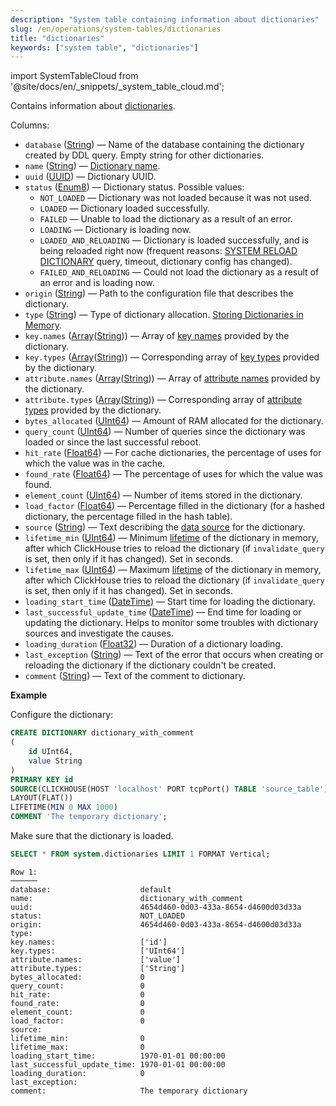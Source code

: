 ```yaml
---
description: "System table containing information about dictionaries"
slug: /en/operations/system-tables/dictionaries
title: "dictionaries"
keywords: ["system table", "dictionaries"]
---
```

import SystemTableCloud from '@site/docs/en/_snippets/_system_table_cloud.md';

<SystemTableCloud/>

Contains information about [dictionaries](../../sql-reference/dictionaries/index.md).

Columns:

- `database` ([String](../../sql-reference/data-types/string.md)) — Name of the database containing the dictionary created by DDL query. Empty string for other dictionaries.
- `name` ([String](../../sql-reference/data-types/string.md)) — [Dictionary name](../../sql-reference/dictionaries/index.md).
- `uuid` ([UUID](../../sql-reference/data-types/uuid.md)) — Dictionary UUID.
- `status` ([Enum8](../../sql-reference/data-types/enum.md)) — Dictionary status. Possible values:
    - `NOT_LOADED` — Dictionary was not loaded because it was not used.
    - `LOADED` — Dictionary loaded successfully.
    - `FAILED` — Unable to load the dictionary as a result of an error.
    - `LOADING` — Dictionary is loading now.
    - `LOADED_AND_RELOADING` — Dictionary is loaded successfully, and is being reloaded right now (frequent reasons: [SYSTEM RELOAD DICTIONARY](../../sql-reference/statements/system.md#query_language-system-reload-dictionary) query, timeout, dictionary config has changed).
    - `FAILED_AND_RELOADING` — Could not load the dictionary as a result of an error and is loading now.
- `origin` ([String](../../sql-reference/data-types/string.md)) — Path to the configuration file that describes the dictionary.
- `type` ([String](../../sql-reference/data-types/string.md)) — Type of dictionary allocation. [Storing Dictionaries in Memory](../../sql-reference/dictionaries/index.md#storig-dictionaries-in-memory).
- `key.names` ([Array](../../sql-reference/data-types/array.md)([String](../../sql-reference/data-types/string.md))) — Array of [key names](../../sql-reference/dictionaries/index.md#dictionary-key-and-fields#ext_dict_structure-key) provided by the dictionary.
- `key.types` ([Array](../../sql-reference/data-types/array.md)([String](../../sql-reference/data-types/string.md))) — Corresponding array of [key types](../../sql-reference/dictionaries/index.md#dictionary-key-and-fields#ext_dict_structure-key) provided by the dictionary.
- `attribute.names` ([Array](../../sql-reference/data-types/array.md)([String](../../sql-reference/data-types/string.md))) — Array of [attribute names](../../sql-reference/dictionaries/index.md#dictionary-key-and-fields#ext_dict_structure-attributes) provided by the dictionary.
- `attribute.types` ([Array](../../sql-reference/data-types/array.md)([String](../../sql-reference/data-types/string.md))) — Corresponding array of [attribute types](../../sql-reference/dictionaries/index.md#dictionary-key-and-fields#ext_dict_structure-attributes) provided by the dictionary.
- `bytes_allocated` ([UInt64](../../sql-reference/data-types/int-uint.md#uint-ranges)) — Amount of RAM allocated for the dictionary.
- `query_count` ([UInt64](../../sql-reference/data-types/int-uint.md#uint-ranges)) — Number of queries since the dictionary was loaded or since the last successful reboot.
- `hit_rate` ([Float64](../../sql-reference/data-types/float.md)) — For cache dictionaries, the percentage of uses for which the value was in the cache.
- `found_rate` ([Float64](../../sql-reference/data-types/float.md)) — The percentage of uses for which the value was found.
- `element_count` ([UInt64](../../sql-reference/data-types/int-uint.md#uint-ranges)) — Number of items stored in the dictionary.
- `load_factor` ([Float64](../../sql-reference/data-types/float.md)) — Percentage filled in the dictionary (for a hashed dictionary, the percentage filled in the hash table).
- `source` ([String](../../sql-reference/data-types/string.md)) — Text describing the [data source](../../sql-reference/dictionaries/index.md#dictionary-sources) for the dictionary.
- `lifetime_min` ([UInt64](../../sql-reference/data-types/int-uint.md#uint-ranges)) — Minimum [lifetime](../../sql-reference/dictionaries/index.md#dictionary-updates) of the dictionary in memory, after which ClickHouse tries to reload the dictionary (if `invalidate_query` is set, then only if it has changed). Set in seconds.
- `lifetime_max` ([UInt64](../../sql-reference/data-types/int-uint.md#uint-ranges)) — Maximum [lifetime](../../sql-reference/dictionaries/index.md#dictionary-updates) of the dictionary in memory, after which ClickHouse tries to reload the dictionary (if `invalidate_query` is set, then only if it has changed). Set in seconds.
- `loading_start_time` ([DateTime](../../sql-reference/data-types/datetime.md)) — Start time for loading the dictionary.
- `last_successful_update_time` ([DateTime](../../sql-reference/data-types/datetime.md)) — End time for loading or updating the dictionary. Helps to monitor some troubles with dictionary sources and investigate the causes.
- `loading_duration` ([Float32](../../sql-reference/data-types/float.md)) — Duration of a dictionary loading.
- `last_exception` ([String](../../sql-reference/data-types/string.md)) — Text of the error that occurs when creating or reloading the dictionary if the dictionary couldn't be created.
- `comment` ([String](../../sql-reference/data-types/string.md)) — Text of the comment to dictionary.

**Example**

Configure the dictionary:

``` sql
CREATE DICTIONARY dictionary_with_comment
(
    id UInt64,
    value String
)
PRIMARY KEY id
SOURCE(CLICKHOUSE(HOST 'localhost' PORT tcpPort() TABLE 'source_table'))
LAYOUT(FLAT())
LIFETIME(MIN 0 MAX 1000)
COMMENT 'The temporary dictionary';
```

Make sure that the dictionary is loaded.

``` sql
SELECT * FROM system.dictionaries LIMIT 1 FORMAT Vertical;
```

``` text
Row 1:
──────
database:                    default
name:                        dictionary_with_comment
uuid:                        4654d460-0d03-433a-8654-d4600d03d33a
status:                      NOT_LOADED
origin:                      4654d460-0d03-433a-8654-d4600d03d33a
type:
key.names:                   ['id']
key.types:                   ['UInt64']
attribute.names:             ['value']
attribute.types:             ['String']
bytes_allocated:             0
query_count:                 0
hit_rate:                    0
found_rate:                  0
element_count:               0
load_factor:                 0
source:
lifetime_min:                0
lifetime_max:                0
loading_start_time:          1970-01-01 00:00:00
last_successful_update_time: 1970-01-01 00:00:00
loading_duration:            0
last_exception:
comment:                     The temporary dictionary
```
